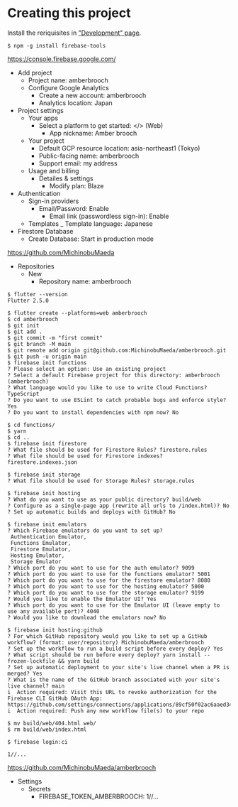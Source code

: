 # Creating this project

Install the reriquisites in ["Development" page](creproj.md).

```
$ npm -g install firebase-tools
```

https://console.firebase.google.com/

- Add project
    - Project nane: amberbrooch
    - Configure Google Analytics
        - Create a new account: amberbrooch
        - Analytics location: Japan
- Project settings
    - Your apps
        - Select a platform to get started: </> (Web)
            - App nickname: Amber brooch
    - Your project
        - Default GCP resource location: asia-northeast1 (Tokyo)
        - Public-facing name: amberbrooch
        - Support email: my address
    - Usage and billing
        - Detailes & settings
            - Modify plan: Blaze
- Authentication
    - Sign-in providers
        - Email/Password: Enable
            - Email link (passwordless sign-in): Enable
    - Templates
        _ Template language: Japanese
- Firestore Database
    - Create Database: Start in production mode

https://github.com/MichinobuMaeda

- Repositories
    - New
        - Repository name: amberbrooch

```
$ flutter --version
Flutter 2.5.0

$ flutter create --platforms=web amberbrooch
$ cd amberbrooch
$ git init
$ git add .
$ git commit -m "first commit"
$ git branch -M main
$ git remote add origin git@github.com:MichinobuMaeda/amberbrooch.git
$ git push -u origin main
$ firebase init functions
? Please select an option: Use an existing project
? Select a default Firebase project for this directory: amberbrooch (amberbrooch)
? What language would you like to use to write Cloud Functions? TypeScript
? Do you want to use ESLint to catch probable bugs and enforce style? Yes
? Do you want to install dependencies with npm now? No

$ cd functions/
$ yarn
$ cd ..
$ firebase init firestore
? What file should be used for Firestore Rules? firestore.rules
? What file should be used for Firestore indexes? firestore.indexes.json

$ firebase init storage
? What file should be used for Storage Rules? storage.rules

$ firebase init hosting
? What do you want to use as your public directory? build/web
? Configure as a single-page app (rewrite all urls to /index.html)? No
? Set up automatic builds and deploys with GitHub? No

$ firebase init emulators
? Which Firebase emulators do you want to set up?
 Authentication Emulator,
 Functions Emulator,
 Firestore Emulator,
 Hosting Emulator,
 Storage Emulator
? Which port do you want to use for the auth emulator? 9099
? Which port do you want to use for the functions emulator? 5001
? Which port do you want to use for the firestore emulator? 8080
? Which port do you want to use for the hosting emulator? 5000
? Which port do you want to use for the storage emulator? 9199
? Would you like to enable the Emulator UI? Yes
? Which port do you want to use for the Emulator UI (leave empty to use any available port)? 4040
? Would you like to download the emulators now? No

$ firebase init hosting:github
? For which GitHub repository would you like to set up a GitHub workflow? (format: user/repository) MichinobuMaeda/amberbrooch
? Set up the workflow to run a build script before every deploy? Yes
? What script should be run before every deploy? yarn install --frozen-lockfile && yarn build
? Set up automatic deployment to your site's live channel when a PR is merged? Yes
? What is the name of the GitHub branch associated with your site's live channel? main
i  Action required: Visit this URL to revoke authorization for the Firebase CLI GitHub OAuth App:
https://github.com/settings/connections/applications/89cf50f02ac6aaed3484
i  Action required: Push any new workflow file(s) to your repo

$ mv build/web/404.html web/
$ rm build/web/index.html

$ firebase login:ci

1//...

```

https://github.com/MichinobuMaeda/amberbrooch

- Settings
    - Secrets
        - FIREBASE_TOKEN_AMBERBROOCH: 1//...
